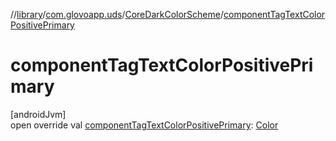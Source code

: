 //[library](../../../index.md)/[com.glovoapp.uds](../index.md)/[CoreDarkColorScheme](index.md)/[componentTagTextColorPositivePrimary](component-tag-text-color-positive-primary.md)

# componentTagTextColorPositivePrimary

[androidJvm]\
open override val [componentTagTextColorPositivePrimary](component-tag-text-color-positive-primary.md): [Color](https://developer.android.com/reference/kotlin/androidx/compose/ui/graphics/Color.html)
